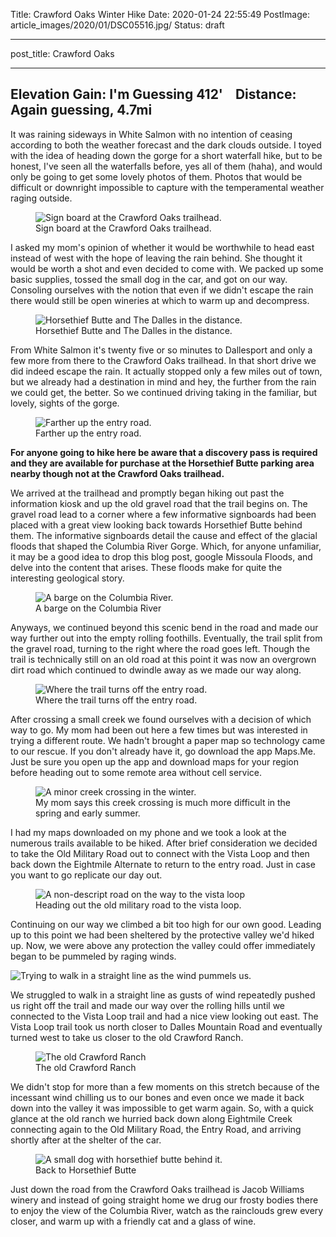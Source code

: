Title: Crawford Oaks Winter Hike
Date: 2020-01-24 22:55:49
PostImage: article_images/2020/01/DSC05516.jpg/
Status: draft

---
post_title: Crawford Oaks

---

## <span>Elevation Gain: I'm Guessing 412'</span><span>    Distance: Again guessing, 4.7mi</span>

It was raining sideways in White Salmon with no intention of ceasing according to both the weather forecast and the dark clouds outside. I toyed with the idea of heading down the gorge for a short waterfall hike, but to be honest, I've seen all the waterfalls before, yes all of them (haha), and would only be going to get some lovely photos of them. Photos that would be difficult or downright impossible to capture with the temperamental weather raging outside.

<figure>
    <img alt="Sign board at the Crawford Oaks trailhead." src="/images/article_images/2020/01/DSC05469.jpg">
    <figcaption>Sign board at the Crawford Oaks trailhead.</figcaption>
</figure>

I asked my mom's opinion of whether it would be worthwhile to head east instead of west with the hope of leaving the rain behind. She thought it would be worth a shot and even decided to come with. We packed up some basic supplies, tossed the small dog in the car, and got on our way. Consoling ourselves with the notion that even if we didn't escape the rain there would still be open wineries at which to warm up and decompress.

<figure>
	<img src="/images/article_images/2020/01/DSC05478.jpg" alt="Horsethief Butte and The Dalles in the distance.">
    <figcaption>Horsethief Butte and The Dalles in the distance.</figcaption>
</figure>

From White Salmon it's twenty five or so minutes to Dallesport and only a few more from there to the Crawford Oaks trailhead. In that short drive we did indeed escape the rain. It actually stopped only a few miles out of town, but we already had a destination in mind and hey, the further from the rain we could get, the better. So we continued driving taking in the familiar, but lovely, sights of the gorge.

<figure>
    <img src="/images/article_images/2020/01/DSC05482.jpg" alt="Farther up the entry road.">
    <figcaption>Farther up the entry road.</figcaption>
</figure>

<strong>For anyone going to hike here be aware that a discovery pass is required and they are available for purchase at the Horsethief Butte parking area nearby though not at the Crawford Oaks trailhead.</strong>

We arrived at the trailhead and promptly began hiking out past the information kiosk and up the old gravel road that the trail begins on. The gravel road lead to a corner where a few informative signboards had been placed with a great view looking back towards Horsethief Butte behind them. The informative signboards detail the cause and effect of the glacial floods that shaped the Columbia River Gorge.  Which, for anyone unfamiliar, it may be a good idea to drop this blog post, google Missoula Floods, and delve into the content that arises. These floods make for quite the interesting geological story.

<figure>
    <img src="/images/article_images/2020/01/DSC05485.jpg" alt="A barge on the Columbia River.">
    <figcaption>A barge on the Columbia River</figcaption>
</figure>

Anyways, we continued beyond this scenic bend in the road and made our way further out into the empty rolling foothills. Eventually, the trail split from the gravel road, turning to the right where the road goes left. Though the trail is technically still on an old road at this point it was now an overgrown dirt road which continued to dwindle away as we made our way along.

<figure>
    <img src="/images/article_images/2020/01/DSC05491.jpg" alt="Where the trail turns off the entry road.">
    <figcaption>Where the trail turns off the entry road.</figcaption>
</figure>

After crossing a small creek we found ourselves with a decision of which way to go. My mom had been out here a few times but was interested in trying a different route. We hadn't brought a paper map so technology came to our rescue. If you don't already have it, go download the app Maps.Me. Just be sure you open up the app and download maps for your region before heading out to some remote area without cell service.

<figure><img src="/images/article_images/2020/01/DSC05494.jpg" alt="A minor creek crossing in the winter.">
    <figcaption>My mom says this creek crossing is much more difficult in the spring and early summer.</figcaption>
</figure>

I had my maps downloaded on my phone and we took a look at the numerous trails available to be hiked. After brief consideration we decided to take the Old Military Road out to connect with the Vista Loop and then back down the Eightmile Alternate to return to the entry road. Just in case you want to go replicate our day out.

<figure><img src="/images/article_images/2020/01/DSC05503.jpg" alt="A non-descript road on the way to the vista loop">
    <figcaption>Heading out the old military road to the vista loop.</figcaption>
</figure>

Continuing on our way we climbed a bit too high for our own good. Leading up to this point we had been sheltered by the protective valley we'd hiked up. Now, we were above any protection the valley could offer immediately began to be pummeled by raging winds.

![Trying to walk in a straight line as the wind pummels us.](/media/images/2020/01/DSC05516.jpg)

We struggled to walk in a straight line as gusts of wind repeatedly pushed us right off the trail and made our way over the rolling hills until we connected to the Vista Loop trail and had a nice view looking out east. The Vista Loop trail took us north closer to Dalles Mountain Road and eventually turned west to take us closer to the old Crawford Ranch.

<figure>
    <img src="/images/article_images/2020/01/DSC05536.jpg" alt="The old Crawford Ranch">
    <figcaption>The old Crawford Ranch</figcaption>
</figure>

We didn't stop for more than a few moments on this stretch because of the incessant wind chilling us to our bones and even once we made it back down into the valley it was impossible to get warm again. So, with a quick glance at the old ranch we hurried back down along Eightmile Creek connecting again to the Old Military Road, the Entry Road, and arriving shortly after at the shelter of the car.

<figure>
    <img src="/images/article_images/2020/01/DSC05547.jpg" alt="A small dog with horsethief butte behind it.">
    <figcaption>Back to Horsethief Butte</figcaption>
</figure>

Just down the road from the Crawford Oaks trailhead is Jacob Williams winery and instead of going straight home we drug our frosty bodies there to enjoy the view of the Columbia River, watch as the rainclouds grew every closer, and warm up with a friendly cat and a glass of wine.
